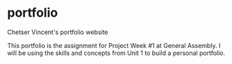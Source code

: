 # portfolio
Chetser Vincent's portfolio website

This portfolio is the assignment for Project Week #1 at General Assembly.
I will be using the skills and concepts from Unit 1 to build a personal portfolio.
